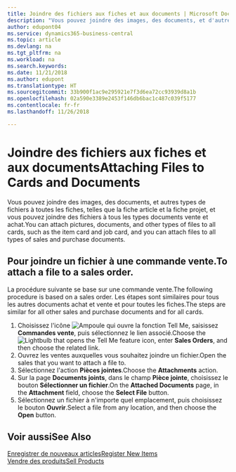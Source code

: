 ```yaml
---
title: Joindre des fichiers aux fiches et aux documents | Microsoft Docs
description: "Vous pouvez joindre des images, des documents, et d'autres types de fichiers à toutes les fiches, telles que la fiche article et la fiche projet, et vous pouvez joindre des fichiers à tous les types documents vente et achat."
author: edupont04
ms.service: dynamics365-business-central
ms.topic: article
ms.devlang: na
ms.tgt_pltfrm: na
ms.workload: na
ms.search.keywords: 
ms.date: 11/21/2018
ms.author: edupont
ms.translationtype: HT
ms.sourcegitcommit: 33b900f1ac9e295921e7f3d6ea72cc93939d8a1b
ms.openlocfilehash: 02a590e3389e2453f146db6bac1c487c039f5177
ms.contentlocale: fr-fr
ms.lasthandoff: 11/26/2018

---
```

# <a name="attaching-files-to-cards-and-documents"></a><span data-ttu-id="2063f-103">Joindre des fichiers aux fiches et aux documents</span><span class="sxs-lookup"><span data-stu-id="2063f-103">Attaching Files to Cards and Documents</span></span>
<span data-ttu-id="2063f-104">Vous pouvez joindre des images, des documents, et autres types de fichiers à toutes les fiches, telles que la fiche article et la fiche projet, et vous pouvez joindre des fichiers à tous les types documents vente et achat.</span><span class="sxs-lookup"><span data-stu-id="2063f-104">You can attach pictures, documents, and other types of files to all cards, such as the item card and job card, and you can attach files to all types of sales and purchase documents.</span></span>

## <a name="to-attach-a-file-to-a-sales-order"></a><span data-ttu-id="2063f-105">Pour joindre un fichier à une commande vente.</span><span class="sxs-lookup"><span data-stu-id="2063f-105">To attach a file to a sales order.</span></span>
<span data-ttu-id="2063f-106">La procédure suivante se base sur une commande vente.</span><span class="sxs-lookup"><span data-stu-id="2063f-106">The following procedure is based on a sales order.</span></span> <span data-ttu-id="2063f-107">Les étapes sont similaires pour tous les autres documents achat et vente et pour toutes les fiches.</span><span class="sxs-lookup"><span data-stu-id="2063f-107">The steps are similar for all other sales and purchase documents and for all cards.</span></span>

1. <span data-ttu-id="2063f-108">Choisissez l'icône ![Ampoule qui ouvre la fonction Tell Me](media/ui-search/search_small.png "Dites-moi ce que vous voulez faire"), saisissez **Commandes vente**, puis sélectionnez le lien associé.</span><span class="sxs-lookup"><span data-stu-id="2063f-108">Choose the ![Lightbulb that opens the Tell Me feature](media/ui-search/search_small.png "Tell me what you want to do") icon, enter **Sales Orders**, and then choose the related link.</span></span>
2. <span data-ttu-id="2063f-109">Ouvrez les ventes auxquelles vous souhaitez joindre un fichier.</span><span class="sxs-lookup"><span data-stu-id="2063f-109">Open the sales that you want to attach a file to.</span></span>
3. <span data-ttu-id="2063f-110">Sélectionnez l'action **Pièces jointes**.</span><span class="sxs-lookup"><span data-stu-id="2063f-110">Choose the **Attachments** action.</span></span>
4. <span data-ttu-id="2063f-111">Sur la page **Documents joints**, dans le champ **Pièce jointe**, choisissez le bouton **Sélectionner un fichier**.</span><span class="sxs-lookup"><span data-stu-id="2063f-111">On the **Attached Documents** page, in the **Attachment** field, choose the **Select File** button.</span></span>
5. <span data-ttu-id="2063f-112">Sélectionnez un fichier à n'importe quel emplacement, puis choisissez le bouton **Ouvrir**.</span><span class="sxs-lookup"><span data-stu-id="2063f-112">Select a file from any location, and then choose the **Open** button.</span></span>

## <a name="see-also"></a><span data-ttu-id="2063f-113">Voir aussi</span><span class="sxs-lookup"><span data-stu-id="2063f-113">See Also</span></span>
[<span data-ttu-id="2063f-114">Enregistrer de nouveaux articles</span><span class="sxs-lookup"><span data-stu-id="2063f-114">Register New Items</span></span>](inventory-how-register-new-items.md)  
[<span data-ttu-id="2063f-115">Vendre des produits</span><span class="sxs-lookup"><span data-stu-id="2063f-115">Sell Products</span></span>](sales-how-sell-products.md)

